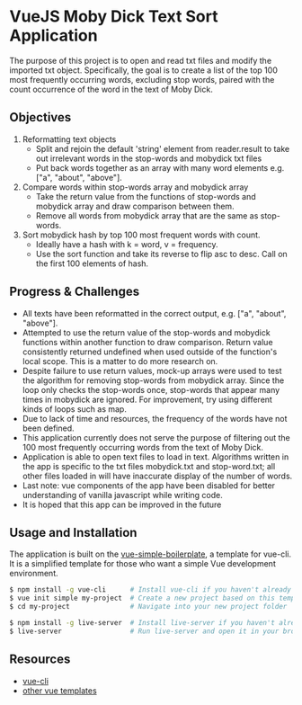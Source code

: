 # VueJS Moby Dick Text Sort Application
The purpose of this project is to open and read txt files and modify the imported txt object. Specifically, the goal is to create a list of the top 100 most frequently occurring words, excluding stop words, paired with the count occurrence of the word in the text of Moby Dick.

## Objectives

1. Reformatting text objects
    * Split and rejoin the default 'string' element from reader.result to take out irrelevant words in the stop-words and mobydick txt files
    * Put back words together as an array with many word elements e.g. ["a", "about", "above"].
2. Compare words within stop-words array and mobydick array
    * Take the return value from the functions of stop-words and mobydick array and draw comparison between them.
    * Remove all words from mobydick array that are the same as stop-words.
3. Sort mobydick hash by top 100 most frequent words with count.
    * Ideally have a hash with k = word, v = frequency.
    * Use the sort function and take its reverse to flip asc to desc. Call on the first 100 elements of hash.

## Progress & Challenges

  * All texts have been reformatted in the correct output, e.g. ["a", "about", "above"].
  * Attempted to use the return value of the stop-words and mobydick functions within another function to draw comparison. Return value consistently returned undefined when used outside of the function's local scope. This is a matter to do more research on.
  * Despite failure to use return values, mock-up arrays were used to test the algorithm for removing stop-words from mobydick array. Since the loop only checks the stop-words once, stop-words that appear many times in mobydick are ignored. For improvement, try using different kinds of loops such as map.
  * Due to lack of time and resources, the frequency of the words have not been defined.
  * This application currently does not serve the purpose of filtering out the 100 most frequently occurring words from the text of Moby Dick.
  * Application is able to open text files to load in text. Algorithms written in the app is specific to the txt files mobydick.txt and stop-word.txt; all other files loaded in will have inaccurate display of the number of words.
  * Last note: vue components of the app have been disabled for better understanding of vanilla javascript while writing code.
  * It is hoped that this app can be improved in the future

## Usage and Installation

The application is built on the [vue-simple-boilerplate](https://github.com/vuejs-templates/simple/blob/master/README.md), a template for vue-cli. It is a simplified template for those who want a simple Vue development environment.

``` bash
$ npm install -g vue-cli      # Install vue-cli if you haven't already
$ vue init simple my-project  # Create a new project based on this template
$ cd my-project               # Navigate into your new project folder

$ npm install -g live-server  # Install live-server if you haven't already
$ live-server                 # Run live-server and open it in your browser
```

## Resources

* [vue-cli](https://github.com/vuejs/vue-cli)
* [other vue templates](https://github.com/vuejs-templates/)


